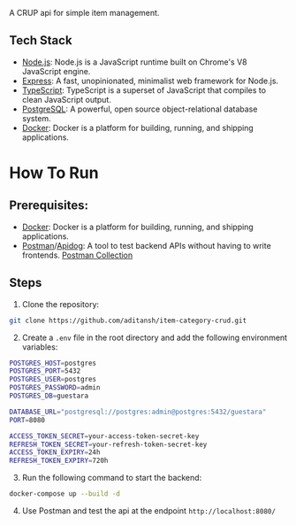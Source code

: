 A CRUP api for simple item management.

## Tech Stack

- [Node.js](https://nodejs.org): Node.js is a JavaScript runtime built on Chrome's V8 JavaScript engine.
- [Express](https://expressjs.com): A fast, unopinionated, minimalist web framework for Node.js.
- [TypeScript](https://www.typescriptlang.org): TypeScript is a superset of JavaScript that compiles to clean JavaScript output.
- [PostgreSQL](https://www.postgresql.org): A powerful, open source object-relational database system.
- [Docker](https://www.docker.com): Docker is a platform for building, running, and shipping applications.

# How To Run

## Prerequisites:

- [Docker](https://www.docker.com): Docker is a platform for building, running, and shipping applications.
- [Postman](https://www.postman.com)/[Apidog](https://apidog.com): A tool to test backend APIs without having to write frontends.
  [Postman Collection](https://documenter.getpostman.com/view/25706513/2sA3QmCZbj)

## Steps

1. Clone the repository:

```bash
git clone https://github.com/aditansh/item-category-crud.git
```

2. Create a `.env` file in the root directory and add the following environment variables:

```bash
POSTGRES_HOST=postgres
POSTGRES_PORT=5432
POSTGRES_USER=postgres
POSTGRES_PASSWORD=admin
POSTGRES_DB=guestara

DATABASE_URL="postgresql://postgres:admin@postgres:5432/guestara"
PORT=8080

ACCESS_TOKEN_SECRET=your-access-token-secret-key
REFRESH_TOKEN_SECRET=your-refresh-token-secret-key
ACCESS_TOKEN_EXPIRY=24h
REFRESH_TOKEN_EXPIRY=720h
```

3. Run the following command to start the backend:

```bash
docker-compose up --build -d
```

4.  Use Postman and test the api at the endpoint `http://localhost:8080/`
